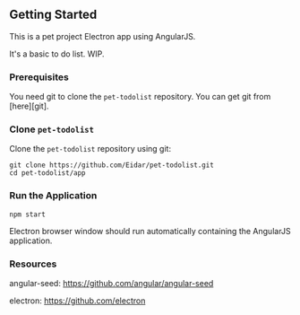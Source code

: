 ## Getting Started

This is a pet project Electron app using AngularJS.

It's a basic to do list. WIP.

### Prerequisites

You need git to clone the `pet-todolist` repository. You can get git from [here][git].

### Clone `pet-todolist`

Clone the `pet-todolist` repository using git:

```
git clone https://github.com/Eidar/pet-todolist.git
cd pet-todolist/app
```

### Run the Application

```
npm start
```

Electron browser window should run automatically containing the AngularJS application.

### Resources

angular-seed: https://github.com/angular/angular-seed

electron: https://github.com/electron



